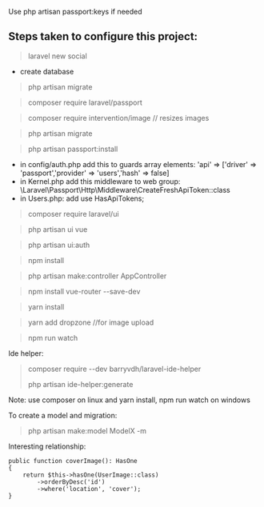 Use php artisan passport:keys if needed

## Steps taken to configure this project:

> laravel new social
- create database
> php artisan migrate

> composer require laravel/passport

> composer require intervention/image // resizes images

> php artisan migrate

> php artisan passport:install
- in config/auth.php add this to guards array elements: 'api' => ['driver' => 'passport','provider' => 'users','hash' => false]
- in Kernel.php add this middleware to web group: \Laravel\Passport\Http\Middleware\CreateFreshApiToken::class
- in Users.php: add use HasApiTokens;
> composer require laravel/ui

> php artisan ui vue

> php artisan ui:auth

> npm install

> php artisan make:controller AppController

> npm install vue-router --save-dev

> yarn install

> yarn add dropzone //for image upload

> npm run watch

Ide helper:
> composer require --dev barryvdh/laravel-ide-helper
>
> php artisan ide-helper:generate


Note: use composer on linux and yarn install, npm run watch on windows

To create a model and migration:
> php artisan make:model ModelX -m

Interesting relationship:
```
public function coverImage(): HasOne
{
    return $this->hasOne(UserImage::class)
        ->orderByDesc('id')
        ->where('location', 'cover');
}
```

